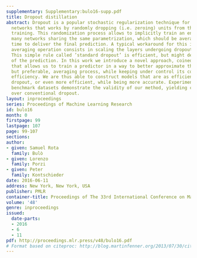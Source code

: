```yaml
---
supplementary: Supplementary:bulo16-supp.pdf
title: Dropout distillation
abstract: Dropout is a popular stochastic regularization technique for deep neural
  networks that works by randomly dropping (i.e. zeroing) units from the network during
  training. This randomization process allows to implicitly train an ensemble of exponentially
  many networks sharing the same parametrization, which should be averaged at test
  time to deliver the final prediction. A typical workaround for this intractable
  averaging operation consists in scaling the layers undergoing dropout randomization.
  This simple rule called ’standard dropout’ is efficient, but might degrade the accuracy
  of the prediction. In this work we introduce a novel approach, coined ’dropout distillation’,
  that allows us to train a predictor in a way to better approximate the intractable,
  but preferable, averaging process, while keeping under control its computational
  efficiency. We are thus able to construct models that are as efficient as standard
  dropout, or even more efficient, while being more accurate. Experiments on standard
  benchmark datasets demonstrate the validity of our method, yielding consistent improvements
  over conventional dropout.
layout: inproceedings
series: Proceedings of Machine Learning Research
id: bulo16
month: 0
firstpage: 99
lastpage: 107
page: 99-107
sections: 
author:
- given: Samuel Rota
  family: Bulò
- given: Lorenzo
  family: Porzi
- given: Peter
  family: Kontschieder
date: 2016-06-11
address: New York, New York, USA
publisher: PMLR
container-title: Proceedings of The 33rd International Conference on Machine Learning
volume: '48'
genre: inproceedings
issued:
  date-parts:
  - 2016
  - 6
  - 11
pdf: http://proceedings.mlr.press/v48/bulo16.pdf
# Format based on citeproc: http://blog.martinfenner.org/2013/07/30/citeproc-yaml-for-bibliographies/
---
```

